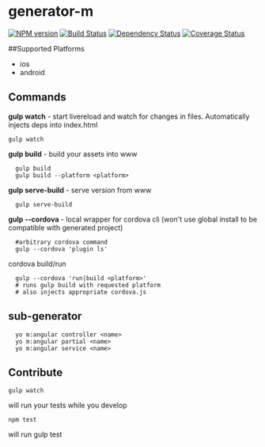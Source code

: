 # generator-m

[![NPM version][npm-image]][npm-url] [![Build Status][travis-image]][travis-url] [![Dependency Status][daviddm-url]][daviddm-image] [![Coverage Status][coveralls-image]][coveralls-url]

[npm-url]: https://npmjs.org/package/gemerator-m
[npm-image]: https://badge.fury.io/js/gemerator-m.svg
[travis-url]: https://travis-ci.org/mwaylabs/gemerator-m
[travis-image]: https://travis-ci.org/mwaylabs/gemerator-m.svg?branch=master
[daviddm-url]: https://david-dm.org/mwaylabs/gemerator-m.svg?theme=shields.io
[daviddm-image]: https://david-dm.org/mwaylabs/gemerator-m
[coveralls-url]: https://coveralls.io/r/mwaylabs/gemerator-m
[coveralls-image]: https://coveralls.io/repos/mwaylabs/gemerator-m/badge.png

##Supported Platforms
- ios
- android

## Commands
**gulp watch** - start livereload and watch for changes in files. Automatically injects deps into index.html

```
gulp watch
```

**gulp build** - build your assets into www
```
  gulp build
  gulp build --platform <platform>
```

**gulp serve-build** - serve version from www
```
  gulp serve-build
```

**gulp --cordova** - local wrapper for cordova cli (won't use global install to be compatible with generated project)
```
  #arbitrary cordova command
  gulp --cordova 'plugin ls'
```

cordova build/run
```
  gulp --cordova 'run|build <platform>' 
  # runs gulp build with requested platform
  # also injects appropriate cordova.js
```

## sub-generator
```
  yo m:angular controller <name>
  yo m:angular partial <name>
  yo m:angular service <name>
```



## Contribute

```
gulp watch
```
will run your tests while you develop

```
npm test
```
will run gulp test
